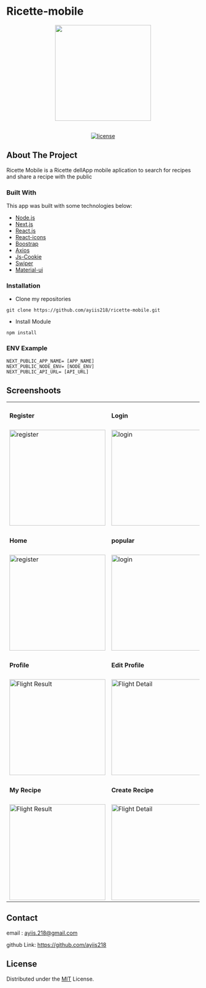 # Ricette-mobile
<!-- PROJECT LOGO -->

<div align="center">

<img src="https://i.postimg.cc/yx8pCmKW/icon.png" align="center" width="250" height="auto" />

</div>

<div align="center">

<br />

[![license](https://img.shields.io/github/license/dec0dOS/amazing-github-template.svg?style=flat-square)](LICENSE)

</div>

<!-- ABOUT THE PROJECT -->
## About The Project
Ricette Mobile is a Ricette dellApp mobile aplication to search for recipes and share a recipe with the public

### Built With
This app was built with some technologies below:
- [Node.js](https://nodejs.org/en/)
- [Next.js](https://nextjs.org/)
- [React.js](https://reactjs.com/)
- [React-icons](https://react-icons.github.io/react-icons/)
- [Boostrap](https://getbootstrap.com/)
- [Axios](https://axios-http.com/docs/intro)
- [Js-Cookie](https://www.npmjs.com/package/js-cookie)
- [Swiper](https://swiperjs.com/react)
- [Material-ui](https://mui.com/)

### Installation
- Clone my repositories
```
git clone https://github.com/ayiis218/ricette-mobile.git
```
- Install Module

```
npm install
```

### ENV Example

```
NEXT_PUBLIC_APP_NAME= [APP_NAME]
NEXT_PUBLIC_NODE_ENV= [NODE_ENV]
NEXT_PUBLIC_API_URL= [API_URL]
```

## Screenshoots

<p align="center" display=flex>

<table>

<tr>
<td><h4 style="margin-buttom:8px">Register</h4></td>
<td><h4 style="margin-buttom:8px">Login</h4></td>
<td><h4 style="margin-buttom:8px">Forgot</h4></td>
<td><h4 style="margin-buttom:8px"></h4></td>
</tr>
<tr>
<td><image src="https://i.postimg.cc/FHLGsLYq/mobile-36.png" alt="register" width=250></td>
<td><image src="https://i.postimg.cc/d1q9BN5P/mobile-35.png" alt="login" width=250/></td>
<td><image src="https://i.postimg.cc/q7cL2HXx/mobile-37.png" alt="Search" width=250/></td>
<td></td>
</tr>
<tr>
<td><h4 style="margin-buttom:8px">Home</h4></td>
<td><h4 style="margin-buttom:8px">popular</h4></td>
<td><h4 style="margin-buttom:8px">Search</h4></td>
<td><h4 style="margin-buttom:8px">Detail Recipe</h4></td>
</tr>
<tr>
<td><image src="https://i.postimg.cc/fWqvcKXp/mobile-33.png" alt="register" width=250></td>
<td><image src="https://i.postimg.cc/NfW7Vjdx/mobile-32.png" alt="login" width=250/></td>
<td><image src="https://i.postimg.cc/nrrG8j83/mobile-34.png" alt="Search" width=250/></td>
<td><image src="https://i.postimg.cc/sDB4wh4X/mobile-31.png" alt="Home" width=250/></td>
</tr>
<tr>
<td><h4 style="margin-buttom:8px">Profile</h4></td>
<td colspan="3"><h4 style="margin-buttom:8px">Edit Profile</h4></td>
</tr>
<tr>
<td><image src="https://i.postimg.cc/dtX4YBVr/mobile-38.png" alt="Flight Result" width=250/></td>
<td><image src="https://i.postimg.cc/t40v4v35/mobile-45.png" alt="Flight Detail" width=250/></td>
<td><image src="https://i.postimg.cc/Gmk78Pz1/mobile-46.png" alt="Search" width=250/></td>
<td><image src="https://i.postimg.cc/Jh52g3BQ/mobile-47.png" alt="Booking Detail" width=250/></td>
</tr>
<tr>
<td><h4 style="margin-buttom:8px">My Recipe</h4></td>
<td><h4 style="margin-buttom:8px">Create Recipe</h4></td>
<td><h4 style="margin-buttom:8px">Edite Recipe</h4></td>
<td><h4 style="margin-buttom:8px">Comment Recipe</h4></td>
</tr>
<tr>
<td><image src="https://i.postimg.cc/KzCdbGJG/mobile-49.png" alt="Flight Result" width=250/></td>
<td><image src="https://i.postimg.cc/05VVtxgt/mobile-41.png" alt="Flight Detail" width=250/></td>
<td><image src="https://i.postimg.cc/rpkHQZzm/mobile-48.png" alt="Search" width=250/></td>
<td><image src="https://i.postimg.cc/ydXR9HNV/mobile-52.png" alt="Booking Detail" width=250/></td>
</tr>
</table>

## Contact

email : ayiis.218@gmail.com

github Link: https://github.com/ayiis218

## License
Distributed under the [MIT](/LICENSE) License.
